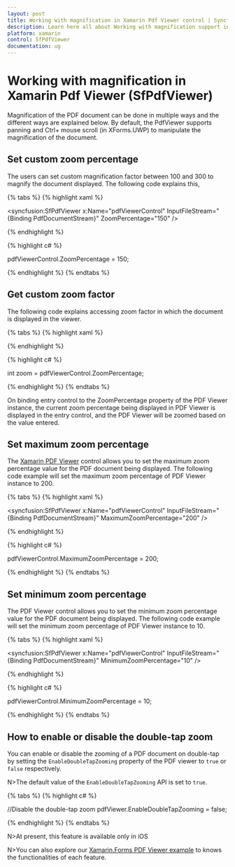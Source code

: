 ```yaml
---
layout: post
title: Working with magnification in Xamarin Pdf Viewer control | Syncfusion
description: Learn here all about Working with magnification support in Syncfusion<sup>®</sup> Xamarin Pdf Viewer (SfPdfViewer) control and more.
platform: xamarin
control: SfPdfViewer
documentation: ug
---
```


# Working with magnification in Xamarin Pdf Viewer (SfPdfViewer)

Magnification of the PDF document can be done in multiple ways and the different ways are explained below. By default, the PdfViewer supports panning and Ctrl+ mouse scroll (in XForms.UWP) to manipulate the magnification of the document.

## Set custom zoom percentage

The users can set custom magnification factor between 100 and 300 to magnify the document displayed. The following code explains this,

{% tabs %}
{% highlight xaml %}

<syncfusion:SfPdfViewer x:Name="pdfViewerControl" InputFileStream="{Binding PdfDocumentStream}" ZoomPercentage="150" />

{% endhighlight %}

{% highlight c# %}

pdfViewerControl.ZoomPercentage = 150;

{% endhighlight %}
{% endtabs %}

## Get custom zoom factor

The following code explains accessing zoom factor in which the document is displayed in the viewer.

{% tabs %}
{% highlight xaml %}

<Entry Keyboard="Numeric" FontSize="18" x:Name="zoomPercentage" HorizontalTextAlignment="Center" VerticalOptions="Center" Text="{Binding ZoomPercentage, Source={x:Reference Name=pdfViewerControl}}"/>

{% endhighlight %}

{% highlight c# %}

int zoom = pdfViewerControl.ZoomPercentage;

{% endhighlight %}
{% endtabs %}

On binding entry control to the ZoomPercentage property of the PDF Viewer instance, the current zoom percentage being displayed in PDF Viewer is displayed in the entry control, and the PDF Viewer will be zoomed based on the value entered.

## Set maximum zoom percentage

The [Xamarin PDF Viewer](https://www.syncfusion.com/xamarin-ui-controls/xamarin-pdf-viewer) control allows you to set the maximum zoom percentage value for the PDF document being displayed. The following code example will set the maximum zoom percentage of PDF Viewer instance to 200.

{% tabs %}
{% highlight xaml %}

<syncfusion:SfPdfViewer x:Name="pdfViewerControl" InputFileStream="{Binding PdfDocumentStream}" MaximumZoomPercentage="200" />

{% endhighlight %}

{% highlight c# %}

pdfViewerControl.MaximumZoomPercentage = 200;

{% endhighlight %}
{% endtabs %}

## Set minimum zoom percentage

The PDF Viewer control allows you to set the minimum zoom percentage value for the PDF document being displayed. The following code example will set the minimum zoom percentage of PDF Viewer instance to 10.

{% tabs %}
{% highlight xaml %}

<syncfusion:SfPdfViewer x:Name="pdfViewerControl" InputFileStream="{Binding PdfDocumentStream}" MinimumZoomPercentage="10" />

{% endhighlight %}

{% highlight c# %}

pdfViewerControl.MinimumZoomPercentage = 10;

{% endhighlight %}
{% endtabs %}

## How to enable or disable the double-tap zoom

You can enable or disable the zooming of a PDF document on double-tap by setting the `EnableDoubleTapZooming` property of the PDF viewer to `true` or `false` respectively.

N>The default value of the `EnableDoubleTapZooming` API is set to `true`. 

{% tabs %}
{% highlight c# %}

//Disable the double-tap zoom
pdfViewer.EnableDoubleTapZooming = false;

{% endhighlight %}
{% endtabs %}

N>At present, this feature is available only in iOS

N>You can also explore our [Xamarin.Forms PDF Viewer example](https://github.com/syncfusion/xamarin-demos/tree/master/Forms/PdfViewer) to knows the functionalities of each feature.
